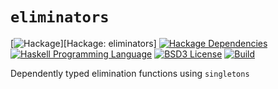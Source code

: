 # `eliminators`
[![Hackage](https://img.shields.io/hackage/v/eliminators.svg)][Hackage: eliminators]
[![Hackage Dependencies](https://img.shields.io/hackage-deps/v/eliminators.svg)](http://packdeps.haskellers.com/reverse/eliminators)
[![Haskell Programming Language](https://img.shields.io/badge/language-Haskell-blue.svg)][Haskell.org]
[![BSD3 License](http://img.shields.io/badge/license-BSD3-brightgreen.svg)][tl;dr Legal: BSD3]
[![Build](https://img.shields.io/travis/RyanGlScott/eliminators.svg)](https://travis-ci.org/RyanGlScott/eliminators)

[Hackage: text-show]:
  http://hackage.haskell.org/package/eliminators
  "text-show package on Hackage"
[Haskell.org]:
  http://www.haskell.org
  "The Haskell Programming Language"
[tl;dr Legal: BSD3]:
  https://tldrlegal.com/license/bsd-3-clause-license-%28revised%29
  "BSD 3-Clause License (Revised)"

Dependently typed elimination functions using `singletons`
